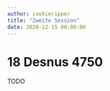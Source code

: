 ```yaml
---
author: cookieripper
title: "Zweite Session"
date: 2020-12-15 00:00:00 
---
```

# 18 Desnus 4750
TODO
